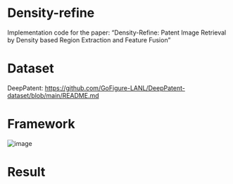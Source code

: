 # Density-refine
Implementation code for the paper: “Density-Refine: Patent Image Retrieval by Density based Region Extraction and Feature Fusion”
# Dataset
DeepPatent: https://github.com/GoFigure-LANL/DeepPatent-dataset/blob/main/README.md
# Framework
![image](https://github.com/user-attachments/assets/efb76aad-5bab-48ba-8231-da35cebb668c)

# Result

